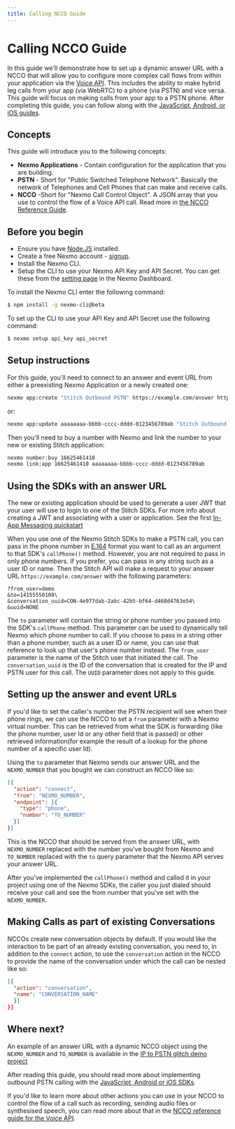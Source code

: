 ```yaml
---
title: Calling NCCO Guide
---
```


# Calling NCCO Guide 

In this guide we'll demonstrate how to set up a dynamic answer URL with a NCCO that will allow you to configure more complex call flows from within your application via the [Voice API](/voice/voice-api/overview). This includes the ability to make hybrid leg calls from your app (via WebRTC) to a phone (via PSTN) and vice versa. This guide will focus on making calls from your app to a PSTN phone. After completing this guide, you can follow along with the [JavaScript, Android, or iOS guides](/stitch/in-app-voice/guides/outbound-pstn).

## Concepts

This guide will introduce you to the following concepts:

- **Nexmo Applications** - Contain configuration for the application that you are building.
- **PSTN** - Short for "Public Switched Telephone Network". Basically the network of Telephones and Cell Phones that can make and receive calls.
- **NCCO** -Short for "Nexmo Call Control Object". A JSON array that you use to control the flow of a Voice API call. Read more in [the NCCO Reference Guide](https://developer.nexmo.com/voice/voice-api/ncco-reference).

## Before you begin

* Ensure you have [Node.JS](https://nodejs.org/) installed.
* Create a free Nexmo account - [signup](https://dashboard.nexmo.com).
* Install the Nexmo CLI.
* Setup the CLI to use your Nexmo API Key and API Secret. You can get these from the [setting page](https://dashboard.nexmo.com/settings) in the Nexmo Dashboard.

To install the Nexmo CLI enter the following command:

```bash
$ npm install -g nexmo-cli@beta
```

To set up the CLI to use your API Key and API Secret use the following command:

```bash
$ nexmo setup api_key api_secret
```


## Setup instructions

For this guide, you'll need to connect to an answer and event URL from either a preexisting Nexmo Application or a newly created one:

```sh
nexmo app:create "Stitch Outbound PSTN" https://example.com/answer https://example.com/events
```

or:

```sh
nexmo app:update aaaaaaaa-bbbb-cccc-dddd-0123456789ab "Stitch Outbound PSTN" https://example.com/answer https://example.com/events
```

Then you'll need to buy a number with Nexmo and link the number to your new or existing Stitch application:

```sh
nexmo number:buy 16625461410
nexmo link:app 16625461410 aaaaaaaa-bbbb-cccc-dddd-0123456789ab
```

## Using the SDKs with an answer URL

The new or existing application should be used to generate a user JWT that your user will use to login to one of the Stitch SDKs. For more info about creating a JWT and associating with a user or application. See the first [In-App Messaging quickstart](/stitch/in-app-messaging/guides/simple-conversation)

When you use one of the Nexmo Stitch SDKs to make a PSTN call, you can pass in the phone number in [E.164](https://en.wikipedia.org/wiki/E.164) format you want to call as an argument to that SDK's `callPhone()` method. However, you are not required to pass in only phone numbers. If you prefer, you can pass in any string such as a user ID or name. Then the Stitch API will make a request to your answer URL `https://example.com/answer` with the following parameters:

```
?from_user=demo
&to=14155550100\
&conversation_uuid=CON-4e977dab-2abc-42b5-bf64-d468d4763e54\
&uuid=NONE
```

The `to` parameter will contain the string or phone number you passed into the SDK's `callPhone` method. This parameter can be used to dynamically tell Nexmo which phone number to call. If you choose to pass in a string other than a phone number, such as a user ID or name, you can use that reference to look up that user's phone number instead. The `from_user` parameter is the name of the Stitch user that initiated the call. The `conversation_uuid` is the ID of the conversation that is created for the IP and PSTN user for this call. The `UUID` parameter does not apply to this guide.

## Setting up the answer and event URLs

If you'd like to set the caller's number the PSTN recipient will see when their phone rings, we can use the NCCO to set a `from` parameter with a Nexmo virtual number.
This can be retrieved from what the SDK is forwarding (like the phone number, user Id or any other field that is passed) or other retrieved information(for example the result of a lookup for the phone number of a specific user Id).

Using the `to` parameter that Nexmo sends our answer URL and the `NEXMO_NUMBER` that you bought we can construct an NCCO like so:

```json
[{
  "action": "connect",
  "from": "NEXMO_NUMBER",
  "endpoint": [{
    "type": "phone",
    "number": "TO_NUMBER"
  }]
}]
```

This is the NCCO that should be served from the answer URL, with `NEXMO_NUMBER` replaced with the number you've bought from Nexmo and `TO_NUMBER` replaced with the `to` query parameter that the Nexmo API serves your answer URL.

After you've implemented the `callPhone()` method and called it in your project using one of the Nexmo SDKs, the caller you just dialed should receive your call and see the from number that you've set with the `NEXMO_NUMBER`.

## Making Calls as part of existing Conversations

NCCOs create new conversation objects by default. If you would like the interaction to be part of an already existing conversation, you need to, in addition to the `connect` action, to use the `conversation` action in the NCCO to provide the name of the conversation under which the call can be nested like so:

```json
[{
  "action": "conversation",
  "name": "CONVERSATION_NAME"
  }]
}]
```

## Where next?

An example of an answer URL with a dynamic NCCO object using the `NEXMO_NUMBER` and `TO_NUMBER` is available in the [IP to PSTN glitch demo project](https://glitch.com/edit/#!/nexmo-ip-to-pstn)

After reading this guide, you should read more about implementing outbound PSTN calling with the [JavaScript, Android or iOS SDKs](/stitch/in-app-voice/guides/outbound-pstn).

If you'd like to learn more about other actions you can use in your NCCO to control the flow of a call such as recording, sending audio files or synthesised speech, you can read more about that in the [NCCO reference guide for the Voice API](/voice/voice-api/ncco-reference).
